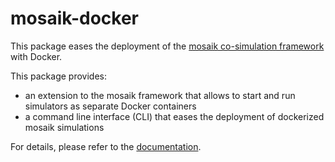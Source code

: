 # mosaik-docker

This package eases the deployment of the [mosaik co-simulation framework](https://mosaik.offis.de/) with Docker.

This package provides:
 * an extension to the mosaik framework that allows to start and run simulators as separate Docker containers
 * a command line interface (CLI) that eases the deployment of dockerized mosaik simulations

For details, please refer to the [documentation](https://mosaik-docker.readthedocs.io/en/latest/index.html).
